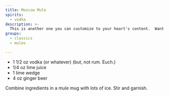 ```yaml
---
title: Moscow Mule
spirits:
  - vodka
description: >-
  This is another one you can customize to your heart's content.  Want whiskey instead of vodka?  Want orange instead of lime?  Or blackberry?  Or mint?  Or vanilla? As long as it's in the mug with ginger beer, it's probably technically still a mule.
groups:
  - classics
  - mules

---
```


- 1 1/2 oz vodka (or whatever) (but, not rum.  Euch.)
- 1/4 oz lime juice
- 1 lime wedge
- 4 oz ginger beer

Combine ingredients in a mule mug with lots of ice.  Stir and garnish.